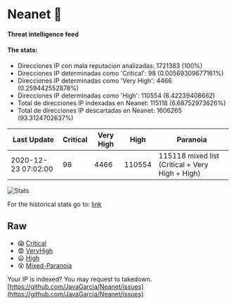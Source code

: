 # Neanet :hocho:
#### Threat intelligence feed
#### The stats:

- Direcciones IP con mala reputacion analizadas: 1721383 (100%)
- Direcciones IP determinadas como 'Critical':  98 (0.00569309677161%)
- Direcciones IP determinadas como 'Very High':  4466 (0.259442552878%)
- Direcciones IP determinadas como 'High':  110554 (6.42239408662)
- Total de direcciones IP indexadas en Neanet:  115118 (6.68752973626%)
- Total de direcciones IP descartadas en Neanet:  1606265 (93.3124702637%)

| Last Update | Critical | Very High | High | Paranoia |
| --- | --- | --- | --- | --- |
| 2020-12-23 07:02:00 | 98 | 4466 | 110554 | 115118 mixed list (Critical + Very High + High)|

![Stats](https://docs.google.com/spreadsheets/d/e/2PACX-1vSnaNMIXVabIpDJjufMlzH7poXnshF3mgd8Is1g9ytUEzVsP5my4Trn8f-xkoLLQ38xpL3HtmUexLo6/pubchart?oid=501124687&format=image)

For the historical stats go to: [link](/stats.csv)
## Raw
- :scream: [Critical](https://raw.githubusercontent.com/JavaGarcia/Neanet/master/blacklists/neanet_critical.txt)
- :fearful: [VeryHigh](https://raw.githubusercontent.com/JavaGarcia/Neanet/master/blacklists/neanet_veryHigh.txtt)
- :frowning: [High](https://raw.githubusercontent.com/JavaGarcia/Neanet/master/blacklists/neanet_high.txt)
- :dizzy_face: [Mixed-Paranoia](https://raw.githubusercontent.com/JavaGarcia/Neanet/master/blacklists/neanet_all.txt)


Your IP is indexed? You may request to takedown. [https://github.com/JavaGarcia/Neanet/issues](https://github.com/JavaGarcia/Neanet/issues)
































































































































































































































































































































































































































































































































































































































































































































































































































































































































































































































































































































































































































































































































































































































































































































































































































































































































































































































































































































































































































































































































































































































































































































































































































































































































































































































































































































































































































































































































































































































































































